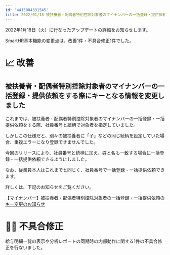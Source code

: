 ```yaml
---
id: '4415084331545'
title: 2022/01/18 被扶養者・配偶者特別控除対象者のマイナンバーの一括登録・提供依頼をする際にキーとなる情報を変更しました 他1件
---
```

2022年1月18日（火）に行なったアップデートの詳細をお知らせします。

SmartHR基本機能の変更点は、改善1件・不具合修正1件でした。

# 📈 改善

## 被扶養者・配偶者特別控除対象者のマイナンバーの一括登録・提供依頼をする際にキーとなる情報を変更しました

これまでは、被扶養者・配偶者特別控除対象者のマイナンバーの一括登録・一括提供依頼をする際、社員番号と続柄で対象者を指定していました。

しかしこの仕様だと、別々の被扶養者に「子」などの同じ続柄を設定していた場合、重複エラーになり登録できませんでした。

今回のリリースにより、社員番号と続柄に加え、姓と名も一致する場合に一括登録・一括提供依頼できるようにしました。

なお、従業員本人はこれまでと同じく、社員番号で一括登録・一括提供依頼できます。

詳しくは、下記のお知らせをご覧ください。

[【マイナンバー】被扶養者・配偶者特別控除対象者の一括登録・一括提供依頼のキー変更のお知らせ](https://smarthr.jp/update/31595)

# 👨‍⚕️ 不具合修正

給与明細一覧の表示や分析レポートの同期時の内部動作に関する1件の不具合修正を行ないました。
